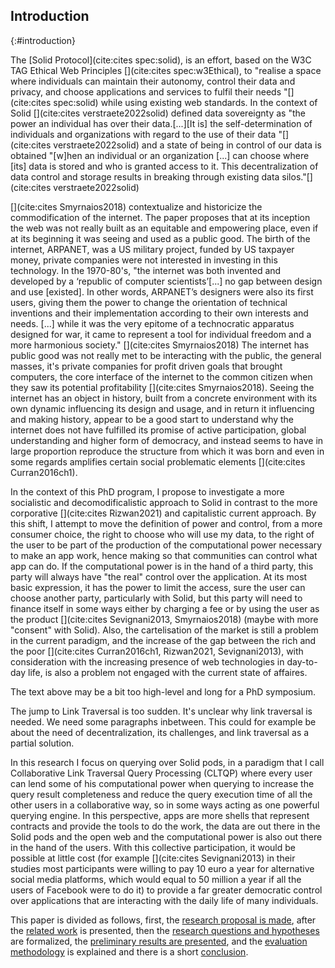 ## Introduction
{:#introduction}

The [Solid Protocol](cite:cites spec:solid), is an effort,
based on the W3C TAG Ethical Web Principles [](cite:cites spec:w3Ethical),
to "realise a space where individuals can maintain their autonomy,
control their data and privacy, and choose applications and services to fulfil their needs
"[](cite:cites spec:solid) while using existing web standards.
In the context of Solid [](cite:cites verstraete2022solid) defined data sovereignty as 
"the power an individual has over their data.[...][It is] the self-determination of 
individuals and organizations with regard to the use of their data "[](cite:cites verstraete2022solid)
and a state of being in control of our data is obtained
"[w]hen an individual or an organization [...] can choose where [its] data is stored and who is granted access to it.
This decentralization of data control and storage results in breaking
through existing data silos."[](cite:cites verstraete2022solid)

[](cite:cites Smyrnaios2018) contextualize and historicize the commodification of the internet. 
The paper proposes that at its inception the web was not really built as an equitable and empowering place, even if at its beginning it was seeing and used as a public good. 
The birth of the internet, ARPANET, was a US military project, funded by US taxpayer money, private companies
were not interested in investing in this technology.
In the 1970-80's, 
"the internet was both invented and
developed by a ‘republic of computer scientists’[...] no gap between design and use [existed]. In other words, ARPANET’s designers were also its first users,
giving them the power to change the orientation of technical inventions and their implementation according to their own interests and needs.
[...] while it was the very epitome of a technocratic apparatus designed for war,
it came to represent a tool for individual freedom and a more harmonious society."
[](cite:cites Smyrnaios2018)
The internet has public good was not really met to be interacting with the public, the general masses, it's private companies for profit driven goals
that brought computers, the core interface of the internet to the common citizen when they saw its potential profitability [](cite:cites Smyrnaios2018).
Seeing the internet has an object in history, built from a concrete environment with its own dynamic influencing its design and usage, and in return it influencing and making history, appear to be a good start to understand why the internet does not have fulfilled its promise of 
active participation, global understanding and higher form of democracy, and instead seems to have in large proportion reproduce the structure from which it was born
and even in some regards amplifies certain social problematic elements [](cite:cites Curran2016ch1).


In the context of this PhD program, I propose to investigate a more socialistic and decomodificalistic approach to Solid 
in contrast to the more corporative [](cite:cites Rizwan2021) and capitalistic current approach. 
By this shift, I attempt to move the definition of power and control, from a more consumer choice, the right to choose who will use my data,
to the right of the user to be part of the production of the computational power necessary to make an app work,
hence making so that communities can control what app can do. 
If the computational power is in the hand of a third party,
this party will always have "the real" control over the application.
At its most basic expression, it has the power to limit the access,
sure the user can choose another party, particularly with Solid, but this party will need to finance itself
in some ways either by charging a fee or by using the user as the product [](cite:cites Sevignani2013, Smyrnaios2018) (maybe with more "consent" with Solid).
Also, the cartelisation of the market is still a problem in the current paradigm,
and the increase of the gap between the rich and the poor [](cite:cites Curran2016ch1, Rizwan2021, Sevignani2013),
with consideration with the increasing presence of web technologies in day-to-day life, is also a problem not engaged with the current state of affaires.

<span class="comment" data-author="RT">The text above may be a bit too high-level and long for a PhD symposium.</span>

<span class="comment" data-author="RT">The jump to Link Traversal is too sudden. It's unclear why link traversal is needed. We need some paragraphs inbetween. This could for example be about the need of decentralization, its challenges, and link traversal as a partial solution.</span>

In this research I focus on querying over Solid pods,
in a paradigm that I call Collaborative Link Traversal Query Processing (CLTQP) where every user can lend some of 
his computational power when querying to increase the query result completeness and reduce the query execution time of all the other users in a collaborative way,
so in some ways acting as one powerful querying engine.
In this perspective, apps are more shells that represent contracts and provide the tools to do the work,
the data are out there in the Solid pods and the open web and the computational power is also out there in the hand of the users.
With this collective participation, it would be possible at little cost (for example [](cite:cites Sevignani2013) in their studies most participants
were willing to pay 10 euro a year for alternative social media platforms,
which would equal to 50 million a year if all the users of Facebook were to do it) to provide a far greater democratic control
over applications that are interacting with the daily life of many individuals.

This paper is divided as follows, first, the [research proposal is made](#proposal),
after the [related work](#litterature_review) is presented,
then the [research questions and hypotheses](#research_question) are formalized,
the [preliminary results are presented](#preliminary_results),
and the [evaluation methodology](#evaluation) is explained and there is a short [conclusion](#conclusion).




<!-- 
* Problem statement
    * what is the problem that you are trying to solve? Importance: Why is this problem important and for whom? Who will benefit and who should care? What is the impact of solving this problem (for the research community, or society in general).
* Related work 
    * Has a solution to this problem been attempted before and how? If not, have research efforts tried or solved similar problems? What can you learn from these efforts? If you are addressing an existing problem, what are the limitations of current solutions? What are you adding that is novel? Why?
* Research question(s) and hypotheses 
    * What hypotheses do you make in formulating your solution? What are the questions you need to answer in order to solve the problem? Are there boundary cases you plan to exclude or assumptions you base on?
* Preliminary results 
    * What research methods did you follow in your proposal? Have you produced any results so far?
* Evaluation
    * How do you know you’ve answered your question(s)? What are the methods you apply to test your hypotheses? Have you identified criteria to measure the degree of success of your solution?
* Reflection and future work: Are there any limitations in your approach? What are your planned next steps to complete your investigation?

-->